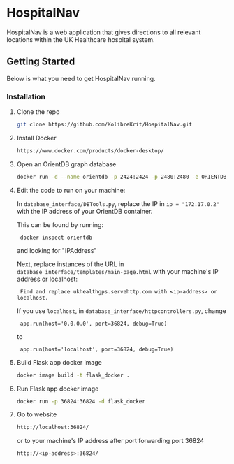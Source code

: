 # HospitalNav

HospitalNav is a web application that gives directions to all relevant locations within the UK Healthcare hospital system.

## Getting Started

Below is what you need to get HospitalNav running.


### Installation


1. Clone the repo
   ```sh
   git clone https://github.com/KolibreKrit/HospitalNav.git
   ```
   
2. Install Docker
   ```sh
   https://www.docker.com/products/docker-desktop/
   ```

3. Open an OrientDB graph database
   ```sh
   docker run -d --name orientdb -p 2424:2424 -p 2480:2480 -e ORIENTDB_ROOT_PASSWORD=rootpwd orientdb:2.2
   ``` 

4. Edit the code to run on your machine:

   In ```database_interface/DBTools.py```, replace the IP in ```ip = "172.17.0.2"``` with the IP address of your OrientDB container.
   
	This can be found by running:

		docker inspect orientdb

	and looking for "IPAddress"
      
   Next, replace instances of the URL in ```database_interface/templates/main-page.html``` with your machine's IP address or localhost:
   
		Find and replace ukhealthgps.servehttp.com with <ip-address> or localhost.
      
   If you use ```localhost```, in ```database_interface/httpcontrollers.py```, change 
   
		app.run(host='0.0.0.0', port=36824, debug=True)
	to
	
		app.run(host='localhost', port=36824, debug=True)

5. Build Flask app docker image
   ```sh
   docker image build -t flask_docker .
   ```
   
6. Run Flask app docker image
   ```sh
   docker run -p 36824:36824 -d flask_docker
   ```
   
7. Go to website
   ```sh
   http://localhost:36824/
   ```
   
   or to your machine's IP address after port forwarding port 36824
   
   ```sh
   http://<ip-address>:36824/
   ```
